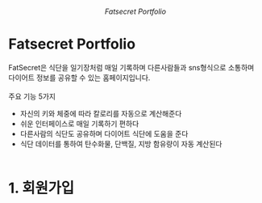###### <center>Fatsecret Portfolio</center>

Fatsecret Portfolio
=============
FatSecret은 식단을 일기장처럼 매일 기록하며 다른사람들과 sns형식으로 소통하며 다이어트 정보를 공유할 수 있는 홈페이지입니다.<br>
<br>
주요 기능 5가지<br>
* 자신의 키와 체중에 따라 칼로리를 자동으로 계산해준다
* 쉬운 인터페이스로 매일 기록하기 편하다
* 다른사람의 식단도 공유하며 다이어트 식단에 도움을 준다
* 식단 데이터를 통하여 탄수화물, 단백질, 지방 함유량이 자동 계산된다
<br><br>

<h1>1. 회원가입</h1>





